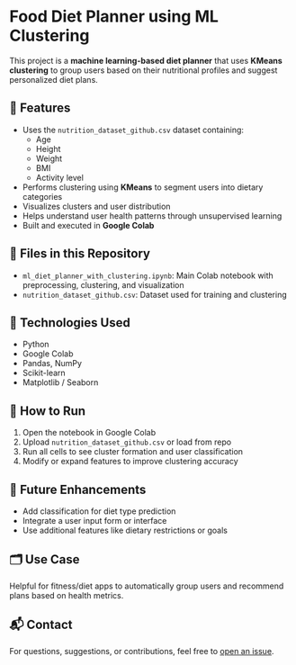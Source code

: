 # Food Diet Planner using ML Clustering

This project is a **machine learning-based diet planner** that uses **KMeans clustering** to group users based on their nutritional profiles and suggest personalized diet plans.

## 📌 Features
- Uses the `nutrition_dataset_github.csv` dataset containing:
  - Age
  - Height
  - Weight
  - BMI
  - Activity level
- Performs clustering using **KMeans** to segment users into dietary categories
- Visualizes clusters and user distribution
- Helps understand user health patterns through unsupervised learning
- Built and executed in **Google Colab**

## 📁 Files in this Repository
- `ml_diet_planner_with_clustering.ipynb`: Main Colab notebook with preprocessing, clustering, and visualization
- `nutrition_dataset_github.csv`: Dataset used for training and clustering

## 🔧 Technologies Used
- Python
- Google Colab
- Pandas, NumPy
- Scikit-learn
- Matplotlib / Seaborn

## 🚀 How to Run
1. Open the notebook in Google Colab
2. Upload `nutrition_dataset_github.csv` or load from repo
3. Run all cells to see cluster formation and user classification
4. Modify or expand features to improve clustering accuracy

## 🌱 Future Enhancements
- Add classification for diet type prediction
- Integrate a user input form or interface
- Use additional features like dietary restrictions or goals

## 🗂️ Use Case
Helpful for fitness/diet apps to automatically group users and recommend plans based on health metrics.

## 📬 Contact
For questions, suggestions, or contributions, feel free to [open an issue](https://github.com/poorvithabag/food_diet_planner/issues).
